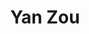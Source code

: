 ---
title: Yan Zou
layout: people
permalink: /people/2_9_yan_zou
status: Student
pname: Yan Zou
position: PhD Student
eml: 2411589@tongji.edu.cn
website: 
cv: 
github: 
linkedin:
google_scholar: 
facebook: 
instagram:
desp: Yan received her master's degree from Soochow University in 2020.After graduation, she was employed as a pathology teacher by Jinggangshan University. Now,Yan is pursuing a doctorate in Biology from Tongji University. Her research focus is the role of tsRNA in intergenerational inheritance.
---
